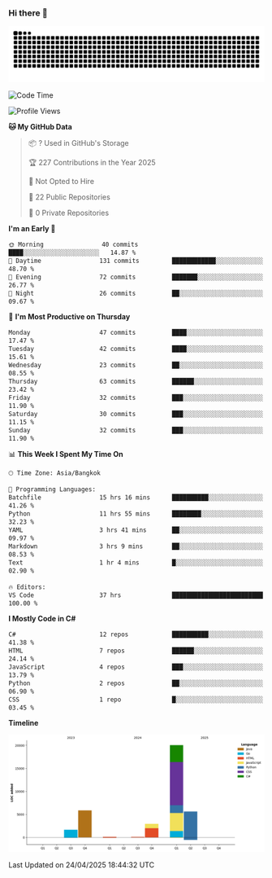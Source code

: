 ### Hi there 👋

<!--
**kevlog/kevlog** is a ✨ _special_ ✨ repository because its `README.md` (this file) appears on your GitHub profile.

Here are some ideas to get you started:

- 🔭 I’m currently working on ...
- 🌱 I’m currently learning ...
- 👯 I’m looking to collaborate on ...
- 🤔 I’m looking for help with ...
- 💬 Ask me about ...
- 📫 How to reach me: ...
- 😄 Pronouns: ...
- ⚡ Fun fact: ...
-->

<picture>
  <source media="(prefers-color-scheme: dark)" srcset="https://raw.githubusercontent.com/kevlog/kevlog/output/github-contribution-grid-snake-dark.svg">
  <source media="(prefers-color-scheme: light)" srcset="https://raw.githubusercontent.com/kevlog/kevlog/output/github-contribution-grid-snake.svg">
  <img alt="github contribution grid snake animation" src="https://raw.githubusercontent.com/kevlog/kevlog/output/github-contribution-grid-snake-dark.svg">
</picture>

<!--START_SECTION:waka-->
![Code Time](http://img.shields.io/badge/Code%20Time-64%20hrs%2038%20mins-blue)

![Profile Views](http://img.shields.io/badge/Profile%20Views-26-blue)

**🐱 My GitHub Data** 

> 📦 ? Used in GitHub's Storage 
 > 
> 🏆 227 Contributions in the Year 2025
 > 
> 🚫 Not Opted to Hire
 > 
> 📜 22 Public Repositories 
 > 
> 🔑 0 Private Repositories 
 > 
**I'm an Early 🐤** 

```text
🌞 Morning                40 commits          ████░░░░░░░░░░░░░░░░░░░░░   14.87 % 
🌆 Daytime                131 commits         ████████████░░░░░░░░░░░░░   48.70 % 
🌃 Evening                72 commits          ███████░░░░░░░░░░░░░░░░░░   26.77 % 
🌙 Night                  26 commits          ██░░░░░░░░░░░░░░░░░░░░░░░   09.67 % 
```
📅 **I'm Most Productive on Thursday** 

```text
Monday                   47 commits          ████░░░░░░░░░░░░░░░░░░░░░   17.47 % 
Tuesday                  42 commits          ████░░░░░░░░░░░░░░░░░░░░░   15.61 % 
Wednesday                23 commits          ██░░░░░░░░░░░░░░░░░░░░░░░   08.55 % 
Thursday                 63 commits          ██████░░░░░░░░░░░░░░░░░░░   23.42 % 
Friday                   32 commits          ███░░░░░░░░░░░░░░░░░░░░░░   11.90 % 
Saturday                 30 commits          ███░░░░░░░░░░░░░░░░░░░░░░   11.15 % 
Sunday                   32 commits          ███░░░░░░░░░░░░░░░░░░░░░░   11.90 % 
```


📊 **This Week I Spent My Time On** 

```text
🕑︎ Time Zone: Asia/Bangkok

💬 Programming Languages: 
Batchfile                15 hrs 16 mins      ██████████░░░░░░░░░░░░░░░   41.26 % 
Python                   11 hrs 55 mins      ████████░░░░░░░░░░░░░░░░░   32.23 % 
YAML                     3 hrs 41 mins       ██░░░░░░░░░░░░░░░░░░░░░░░   09.97 % 
Markdown                 3 hrs 9 mins        ██░░░░░░░░░░░░░░░░░░░░░░░   08.53 % 
Text                     1 hr 4 mins         █░░░░░░░░░░░░░░░░░░░░░░░░   02.90 % 

🔥 Editors: 
VS Code                  37 hrs              █████████████████████████   100.00 % 
```

**I Mostly Code in C#** 

```text
C#                       12 repos            ██████████░░░░░░░░░░░░░░░   41.38 % 
HTML                     7 repos             ██████░░░░░░░░░░░░░░░░░░░   24.14 % 
JavaScript               4 repos             ███░░░░░░░░░░░░░░░░░░░░░░   13.79 % 
Python                   2 repos             ██░░░░░░░░░░░░░░░░░░░░░░░   06.90 % 
CSS                      1 repo              █░░░░░░░░░░░░░░░░░░░░░░░░   03.45 % 
```



**Timeline**

![Lines of Code chart](https://raw.githubusercontent.com/kevlog/kevlog/main/assets/bar_graph.png)


 Last Updated on 24/04/2025 18:44:32 UTC
<!--END_SECTION:waka-->
